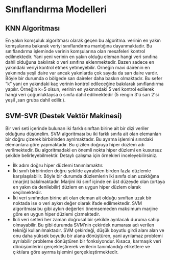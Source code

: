 # Sınıflandırma Modelleri
## KNN Algoritması
En yakın komşuluk algoritması olarak geçen bu algoritma. verinin en yakın komşularına bakarak veriyi sınıflandırma mantığına dayanmaktadır. Bu sınıflandırma işleminde verinin komşularına olan mesafeleri kontrol edilmektedir. Yani yeni verinin en yakın olduğu eleman hangi veri sınıfına dahil olduğuna bakılırak o veri sınıfına eklenmektedir.
Bazen sadece en yakındaki veriyi kontrol etmek yetmeyebilir. Örneğin mavi dairenin en yakınında yeşil daire var ancak yakınlarda çok sayıda da sarı daire vardır. Böyle bir durumda o bölgede sarı daireler daha baskın olmaktadır. Bu sefer “k” yani en yakındaki kaç verinin kontrol edileceğine bakılarak sınıflandırma yapılır. Örneğin k=5 olsun, verinin en yakınındaki 5 veri kontrol edilerek hangi veri çoğunluktaysa o sınıfa dahil edilmektedir (5 rengin 3'ü sarı 2'si yeşil ,sarı gruba dahil edilir.).

## SVM-SVR (Destek Vektör Makinesi)
Bir veri seti içerinde bulunan iki farklı sınıftan birine ait bir dizi veriler olduğunu düşünelim. SVM algoritması bu iki farklı sınıfa ait olan elemanları bir doğru çizerek birbirinden ayrılmaktadır. Bu ayırma işlemini sınırdaki elemanlara göre yapmaktadır. Bu çizilen doğruya hiper düzlem adı verilmektedir. Bu algoritmadaki en önemli nokta hiper düzlemi en kusursuz şekilde belirleyebilmektir. Detaylı çalışma için örnekleri inceleyebilirsiniz.
- İlk adım doğru hiper düzlemi tanımlamaktır.
- İki sınıfı birbirinden doğru şekilde ayırabilen birden fazla düzlemle karşılaşılabilir. Böyle bir durumda düzlemlerin iki sınıfa olan uzaklığına (marjin) bakılmaktadır. Marjini iki sınıf içinde en üst düzeyde olan (ortaya en yakın da denilebilir) düzlem en uygun hiper düzlem olarak seçilmektedir.
- İki veri sınıfından birine ait olan eleman ait olduğu sınıftan uzak bir noktada ise o veri aykırı değer olarak ifade edilmektedir. SVM algoritması bu gibi aykırı değerleri önemsemeden maksimum marjine göre en uygun hiper düzlemi çizmektedir.
- İkili veri setleri her zaman doğrusal bir şekilde ayrılacak duruma sahip olmayabilir. Bu gibi durumda SVM’nin çekirdek numarası adı verilen tekniği kullanılmaktadır. SVM çekirdeği, düşük boyutlu girdi alanı alan ve onu daha yüksek boyutlu bir alana dönüştüren, yani ayrılamaz problemi ayrılabilir probleme dönüştüren bir fonksiyondur. Kısaca, karmaşık veri dönüşümlerini gerçekleştirerek verilerin tanımlandığı etiketlere ve çıktılara göre ayırma işlemini gerçekleştirmektedir.

